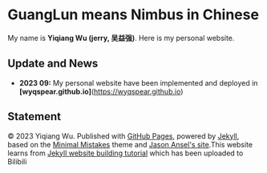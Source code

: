# GuangLun means Nimbus in Chinese

My name is **Yiqiang Wu (jerry, 吴益强)**. Here is my personal website.

## Update and News

- **2023 09:** My personal website have been implemented and deployed in **[wyqspear.github.io]**(https://wyqspear.github.io)

## Statement

© 2023 Yiqiang Wu. Published with [GitHub Pages](https://pages.github.com/), powered by [Jekyll](https://jekyllrb.com/), based on the [Minimal Mistakes](https://mademistakes.com/) theme and [Jason Ansel's site](https://github.com/jansel/jansel.github.io).This website learns from [Jekyll website building tutorial](https://www.bilibili.com/video/BV1ja4y1G7tX/) which has been uploaded to Bilibili
